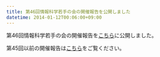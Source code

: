 ```yaml
---
title: 第46回情報科学若手の会の開催報告を公開しました
datetime: 2014-01-12T00:06:00+09:00
---
```


第46回情報科学若手の会の開催報告を[こちら](http://wakate.org/29)に公開しました。

第45回以前の開催報告は[こちら](http://wakate.org/4)をご覧ください。
